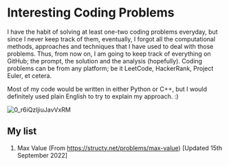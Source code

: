 # Interesting Coding Problems 

I have the habit of solving at least one-two coding problems everyday, but since I never keep track of them, eventually, I forgot all the computational methods, approaches and techniques that I have used to deal with those problems. Thus, from now on, I am going to keep track of everything on GitHub; the prompt, the solution and the analysis (hopefully). Coding problems can be from any platform; be it LeetCode, HackerRank, Project Euler, et cetera. 

Most of my code would be written in either Python or C++, but I would definitely used plain English to try to explain my approach. :) 

![0_r6iQzljiuJavVxRM](https://user-images.githubusercontent.com/76827587/190443665-e4bc1379-15ff-4991-ad82-c745ac45dbc0.jpeg)


## My list 
1. Max Value (From https://structy.net/problems/max-value) [Updated 15th September 2022]

